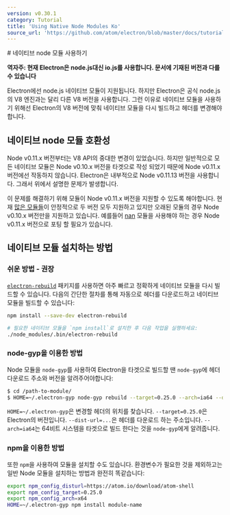 ```yaml
---
version: v0.30.1
category: Tutorial
title: 'Using Native Node Modules Ko'
source_url: 'https://github.com/atom/electron/blob/master/docs/tutorial/using-native-node-modules-ko.md'
---
```


﻿# 네이티브 node 모듈 사용하기

__역자주: 현재 Electron은 node.js대신 io.js를 사용합니다. 문서에 기재된 버전과 다를 수 있습니다__

Electron에선 node.js 네이티브 모듈이 지원됩니다. 하지만 Electron은 공식 node.js의 V8 엔진과는 달리 다른 V8 버전을 사용합니다.
그런 이유로 네이티브 모듈을 사용하기 위해선 Electron의 V8 버전에 맞춰 네이티브 모듈을 다시 빌드하고 헤더를 변경해야 합니다.

## 네이티브 node 모듈 호환성

Node v0.11.x 버전부터는 V8 API의 중대한 변경이 있었습니다. 하지만 일반적으로 모든 네이티브 모듈은 Node v0.10.x 버전을 타겟으로 작성 되었기 때문에
Node v0.11.x 버전에선 작동하지 않습니다. Electron은 내부적으로 Node v0.11.13 버전을 사용합니다. 그래서 위에서 설명한 문제가 발생합니다.

이 문제를 해결하기 위해 모듈이 Node v0.11.x 버전을 지원할 수 있도록 해야합니다.
현재 [많은 모듈들](https://www.npmjs.org/browse/depended/nan)이 안정적으로 두 버전 모두 지원하고 있지만
오래된 모듈의 경우 Node v0.10.x 버전만을 지원하고 있습니다.
예를들어 [nan](https://github.com/rvagg/nan) 모듈을 사용해야 하는 경우 Node v0.11.x 버전으로 포팅 할 필요가 있습니다.

## 네이티브 모듈 설치하는 방법

### 쉬운 방법 - 권장

[`electron-rebuild`](https://github.com/paulcbetts/electron-rebuild) 패키지를 사용하면 아주 빠르고 정확하게 네이티브 모듈을 다시 빌드할 수 있습니다.
다음의 간단한 절차를 통해 자동으로 헤더를 다운로드하고 네이티브 모듈을 빌드할 수 있습니다:

```sh
npm install --save-dev electron-rebuild

# 필요한 네이티브 모듈을 `npm install`로 설치한 후 다음 작업을 실행하세요:
./node_modules/.bin/electron-rebuild
```

### node-gyp을 이용한 방법

Node 모듈을 `node-gyp`를 사용하여 Electron을 타겟으로 빌드할 땐 `node-gyp`에 헤더 다운로드 주소와 버전을 알려주어야합니다:

```bash
$ cd /path-to-module/
$ HOME=~/.electron-gyp node-gyp rebuild --target=0.25.0 --arch=ia64 --dist-url=https://atom.io/download/atom-shell
```

`HOME=~/.electron-gyp`은 변경할 헤더의 위치를 찾습니다. `--target=0.25.0`은 Electron의 버전입니다.
`--dist-url=...`은 헤더를 다운로드 하는 주소입니다. `--arch=ia64`는 64비트 시스템을 타겟으로 빌드 한다는 것을 `node-gyp`에게 알려줍니다.

### npm을 이용한 방법

또한 `npm`을 사용하여 모듈을 설치할 수도 있습니다.
환경변수가 필요한 것을 제외하고는 일반 Node 모듈을 설치하는 방법과 완전히 똑같습니다:

```bash
export npm_config_disturl=https://atom.io/download/atom-shell
export npm_config_target=0.25.0
export npm_config_arch=x64
HOME=~/.electron-gyp npm install module-name
```

